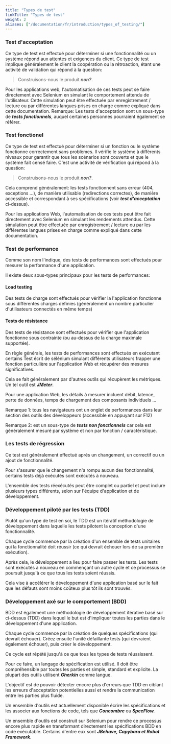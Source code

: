 ```yaml
---
title: "Types de test"
linkTitle: "Types de test"
weight: 2
aliases: ["/documentation/fr/introduction/types_of_testing/"]  
---
```


### Test d'acceptation

Ce type de test est effectué pour déterminer si 
une fonctionnalité ou un système
répond aux attentes et exigences du client.
Ce type de test implique généralement le client
la coopération ou la rétroaction, étant une activité de validation qui
répond à la question:
> Construisons-nous le produit **_non?_**.

Pour les applications web, l'automatisation de ces tests peut se faire
directement avec Selenium en simulant le comportement attendu de l'utilisateur.
Cette simulation peut être effectuée par enregistrement / lecture ou par
différentes langues prises en charge comme expliqué dans cette documentation.
Remarque: Les tests d'acceptation sont un sous-type de **_tests fonctionnels_**,
auquel certaines personnes pourraient également se référer.
            
### Test fonctionel

Ce type de test est effectué pour déterminer si un
fonction ou le système fonctionne correctement sans problèmes. Il vérifie
le système à différents niveaux pour garantir que tous les scénarios
sont couverts et que le système fait
censé faire. C'est une activité de vérification qui
répond à la question:
> Construisons-nous le produit **_non?_**.
             
Cela comprend généralement: les tests fonctionnent sans erreur
(404, exceptions ...), de manière utilisable (redirections correctes),
de manière accessible et correspondant à ses spécifications
(voir **_test d'acceptation_** ci-dessus).

Pour les applications Web, l'automatisation de ces tests peut être
fait directement avec Selenium en simulant les rendements attendus.
Cette simulation peut être effectuée par enregistrement / lecture ou par
les différentes langues prises en charge comme expliqué dans cette documentation.

### Test de performance

Comme son nom l'indique, des tests de performances sont effectués
pour mesurer la performance d'une application.

Il existe deux sous-types principaux pour les tests de performances:

#### Load testing
Des tests de charge sont effectués pour vérifier la
l'application fonctionne sous différentes charges définies
(généralement un nombre particulier d'utilisateurs connectés en même temps)

#### Tests de résistance
Des tests de résistance sont effectués pour vérifier que
l'application fonctionne sous contrainte (ou au-dessus de la charge maximale supportée).

En règle générale, les tests de performances sont effectués en exécutant certains
Test écrit de sélénium simulant différents utilisateurs
frapper une fonction particulière sur l'application Web et
récupérer des mesures significatives. 

Cela se fait généralement par d'autres outils qui récupèrent les métriques.
Un tel outil est **_JMeter_**.

Pour une application Web, les détails à mesurer incluent
débit, latence, perte de données, temps de chargement des composants individuels ...

Remarque 1: tous les navigateurs ont un onglet de performances dans leur
section des outils des développeurs (accessible en appuyant sur F12)

Remarque 2: est un sous-type de **_tests non fonctionnels_**
car cela est généralement mesuré par système et non par fonction / caractéristique.
            
### Les tests de régression
Ce test est généralement effectué après un changement, un correctif ou un ajout de fonctionnalité. 

Pour s'assurer que le changement n'a rompu aucun des
fonctionnalité, certains tests déjà exécutés sont exécutés à nouveau. 
            
L'ensemble des tests réexécutés peut être complet ou partiel
et peut inclure plusieurs types différents, selon
sur l'équipe d'application et de développement.
            
### Développement piloté par les tests (TDD)
Plutôt qu'un type de test en soi, le TDD est un itératif
méthodologie de développement dans laquelle les tests pilotent la conception d'une fonctionnalité.

Chaque cycle commence par la création d'un ensemble de tests unitaires qui
la fonctionnalité doit réussir (ce qui devrait échouer lors de sa première exécution).

Après cela, le développement a lieu pour faire passer les tests.
Les tests sont exécutés à nouveau en commençant un autre cycle
et ce processus se poursuit jusqu'à ce que tous les tests soient réussis.

Cela vise à accélérer le développement d'une application
basé sur le fait que les défauts sont moins coûteux plus tôt ils sont trouvés.

### Développement axé sur le comportement (BDD)

BDD est également une méthodologie de développement itérative
basé sur ci-dessus (TDD) dans lequel le but est d'impliquer
toutes les parties dans le développement d'une application.

Chaque cycle commence par la création de quelques spécifications
(qui devrait échouer). Créez ensuite l'unité défaillante
tests (qui devraient également échouer), puis créer le développement. 

Ce cycle est répété jusqu'à ce que tous les types de tests réussissent.

Pour ce faire, un langage de spécification est
utilisé. Il doit être compréhensible par toutes les parties et
simple, standard et explicite.
La plupart des outils utilisent **_Gherkin_** comme langue.

L'objectif est de pouvoir détecter encore plus d'erreurs
que TDD en ciblant les erreurs d'acceptation potentielles
aussi et rendre la communication entre les parties plus fluide.

Un ensemble d'outils est actuellement disponible
écrire les spécifications et les associer aux fonctions de code,
tels que **_Concombre_** ou **_SpecFlow._**

Un ensemble d'outils est construit sur Selenium pour rendre ce processus
encore plus rapide en transformant directement les spécifications BDD en
code exécutable.
Certains d'entre eux sont **_JBehave, Capybara et Robot Framework_**.
            
